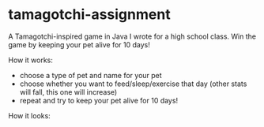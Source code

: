# tamagotchi-assignment
A Tamagotchi-inspired game in Java I wrote for a high school class.  Win the game by keeping your pet alive for 10 days!

How it works:
- choose a type of pet and name for your pet
- choose whether you want to feed/sleep/exercise that day (other stats will fall, this one will increase)
- repeat and try to keep your pet alive for 10 days!

How it looks:
